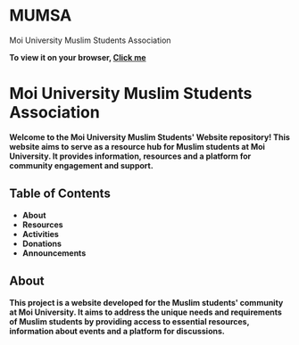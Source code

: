 # MUMSA
Moi University Muslim Students Association
<p><b>To view it on your browser, <a href="https://paulndalila.github.io/MUMSA/">Click me</a><b></p>
<h1>Moi University Muslim Students Association</h1>
<p>Welcome to the Moi University Muslim Students' Website repository! This website aims to serve as a resource hub for Muslim students at Moi University. It provides information, resources and a platform for community engagement and support.</p>
<h2>Table of Contents</h2>
<ul>
  <li>About</li>
  <li>Resources</li>
  <li>Activities</li>
  <li>Donations</li>
  <li>Announcements</li>
</ul>
<h2>About</h2>
<p>This project is a website developed for the Muslim students' community at Moi University. It aims to address the unique needs and requirements of Muslim students by providing access to essential resources, information about events and a platform for discussions.</p>
